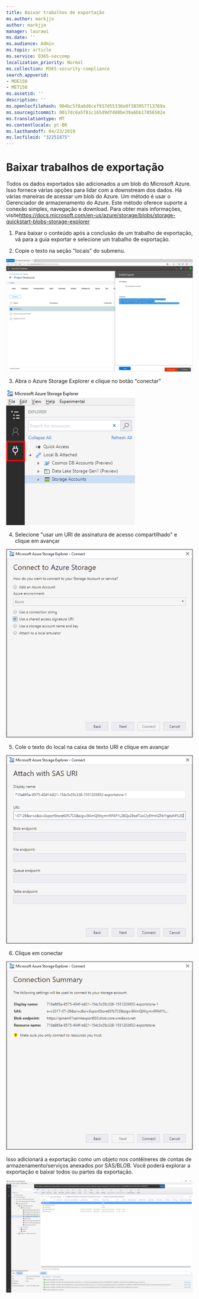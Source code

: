 ```yaml
---
title: Baixar trabalhos de exportação
ms.author: markjjo
author: markjjo
manager: laurawi
ms.date: ''
ms.audience: Admin
ms.topic: article
ms.service: O365-seccomp
localization_priority: Normal
ms.collection: M365-security-compliance
search.appverid:
- MOE150
- MET150
ms.assetid: ''
description: ''
ms.openlocfilehash: 904bc5f8a6d6cef937d55336e8f383957713769a
ms.sourcegitcommit: 0017dc6a5f81c165d9dfd88be39a6bb17856582e
ms.translationtype: MT
ms.contentlocale: pt-BR
ms.lasthandoff: 04/23/2019
ms.locfileid: "32251875"
---
```

# <a name="download-export-jobs"></a>Baixar trabalhos de exportação

Todos os dados exportados são adicionados a um blob do Microsoft Azure. Isso fornece várias opções para lidar com a downstream dos dados. Há várias maneiras de acessar um blob do Azure. Um método é usar o Gerenciador de armazenamento do Azure. Este método oferece suporte a conexão simples, navegação e download. Para obter mais informações, visite<https://docs.microsoft.com/en-us/azure/storage/blobs/storage-quickstart-blobs-storage-explorer>

1.  Para baixar o conteúdo após a conclusão de um trabalho de exportação, vá para a guia exportar e selecione um trabalho de exportação.

2.  Copie o texto na seção "locais" do submenu.

![](../media/eDiscoExportJob.png)

3.  Abra o Azure Storage Explorer e clique no botão "conectar"

![](../media/AzureStorageConnect.png)

4.  Selecione "usar um URI de assinatura de acesso compartilhado" e clique em avançar

![](../media/AzureStorageConnect2.png)

5.  Cole o texto do local na caixa de texto URI e clique em avançar

![](../media/AzureStorageConnect3.png)

6.  Clique em conectar

![](../media/AzureStorageConnect4.png)

Isso adicionará a exportação como um objeto nos contêineres de contas de armazenamento/serviços anexados por SAS/BLOB. Você poderá explorar a exportação e baixar todos ou partes da exportação.

![](../media/AzureStorageConnect5.png)